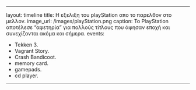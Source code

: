 ---
layout: timeline
title: Η εξελιξη του playStation απο το παρελθον στο μελλον.
image_url: /images/playStation.png
caption: Το PlayStation  αποτέλεσε  “αφετηρία” για πολλούς τίτλους που άφησαν εποχή και συνεχίζονται ακόμα και σήμερα.
events: 
 - Tekken 3.
 - Vagrant Story.
 - Crash Bandicoot.
 - memory card.
 - gamepads.
 - cd player.
 ---
